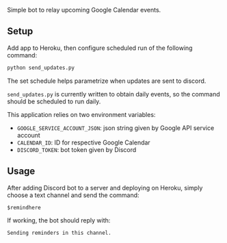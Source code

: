Simple bot to relay upcoming Google Calendar events.

## Setup
Add app to Heroku, then configure scheduled run of the following command:

```bash
python send_updates.py
```

The set schedule helps parametrize when updates are sent to discord. 

`send_updates.py` is currently written to obtain daily events, so the command should be scheduled to run daily.

This application relies on two environment variables:
- `GOOGLE_SERVICE_ACCOUNT_JSON`: json string given by Google API service account
- `CALENDAR_ID`: ID for respective Google Calendar
- `DISCORD_TOKEN`: bot token given by Discord

## Usage

After adding Discord bot to a server and deploying on Heroku, simply choose a text channel and send the command:

```
$remindhere
```

If working, the bot should reply with:

```
Sending reminders in this channel.
```
